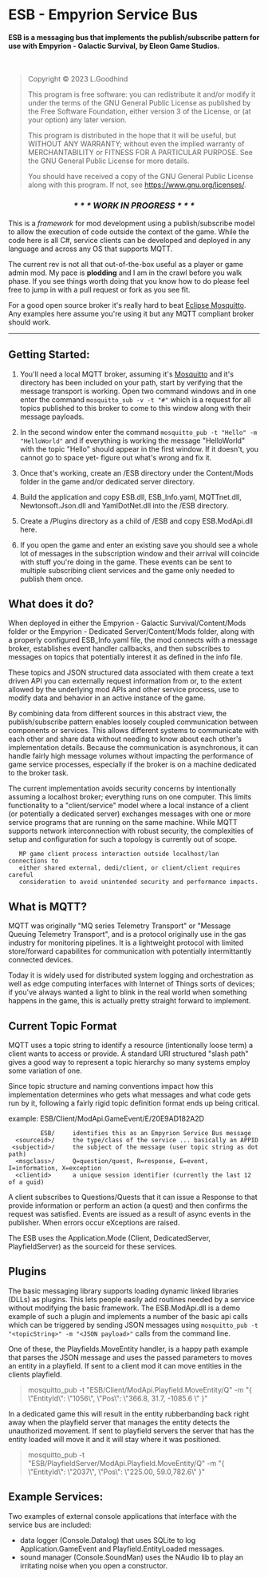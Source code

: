 # ESB - Empyrion Service Bus

#### ESB is a messaging bus that implements the publish/subscribe pattern for use with Empyrion - Galactic Survival, by Eleon Game Studios.
<br>

> Copyright &copy; 2023 L.Goodhind
>
> This program is free software: you can redistribute it and/or 
modify it under the terms of the GNU General Public License as published by
the Free Software Foundation, either version 3 of the License, or (at your 
option) any later version.
> 
> This program is distributed in the hope that it will be useful,
but WITHOUT ANY WARRANTY; without even the implied warranty of
MERCHANTABILITY or FITNESS FOR A PARTICULAR PURPOSE.  See the
GNU General Public License for more details.
>
> You should have received a copy of the GNU General Public License
along with this program.  If not, see <https://www.gnu.org/licenses/>.


### <p style="text-align: center;font-style: italic">* * * WORK IN PROGRESS * * *</p>

This is a *framework* for mod development using a publish/subscribe model to allow the 
execution of code outside the context of the game. While the code here is all C#, service clients
can be developed and deployed in any language and across any OS that supports MQTT.

The current rev is not all that out-of-the-box useful as a player or game admin mod. My pace 
is **plodding** and I am in the crawl before you walk phase. If you see things worth doing 
that you know how to do please feel free to jump in with a pull request or fork as you see fit.

For a good open source broker it's really hard to beat [Eclipse Mosquitto](https://mosquitto.org/). Any examples 
here assume you're using it but any MQTT compliant broker should work.

***
## Getting Started:

1. You'll need a local MQTT broker, assuming it's [Mosquitto](https://mosquitto.org/) and it's directory
has been included on your path, start by verifying that the message transport is working. Open two command 
windows and in one enter the command `mosquitto_sub -v -t "#"` which is a request for all topics published 
to this broker to come to this window along with their message payloads.

1. In the second window enter the command `mosquitto_pub -t "Hello" -m "HelloWorld"` and if
everything is working the message "HelloWorld" with the topic "Hello" should appear in the first window. 
If it doesn't, you cannot go to space yet- figure out what's wrong and fix it.

1. Once that's working, create an /ESB directory under the Content/Mods folder in the
game and/or dedicated server directory. 

1. Build the application and copy ESB.dll, ESB_Info.yaml, MQTTnet.dll, Newtonsoft.Json.dll and YamlDotNet.dll 
into the /ESB directory.

1. Create a /Plugins directory as a child of /ESB and copy ESB.ModApi.dll here.

1. If you open the game and enter an existing save you should see a whole lot of messages
in the subscription window and their arrival will coincide with stuff you're doing in
the game. These events can be sent to multiple subscribing client services and the game only 
needed to publish them once.

## What does it do?

When deployed in either the Empyrion - Galactic Survival/Content/Mods folder or the
Empyrion - Dedicated Server/Content/Mods folder, along with a properly configured ESB_Info.yaml
file, the mod connects with a message broker, establishes event handler callbacks, and then
subscribes to messages on topics that potentially interest it as defined in the info file. 

These topics and JSON structured data associated with them create a text driven API you can 
externally request information from or, to the extent allowed by the underlying mod APIs
and other service process, use to modify data and behavior in an active instance of the 
game. 

By combining data from different sources in this abstract view, the publish/subscribe
pattern enables loosely coupled communication between components or services. This allows 
different systems to communicate with each other and share data without needing to know 
about each other's implementation details. Because the communication is asynchronous, it 
can handle fairly high message volumes without impacting the performance of game service 
processes, especially if the broker is on a machine dedicated to the broker task.

The current implementation avoids security concerns by intentionally assuming a localhost 
broker; everything runs on one computer. This limits functionality to a "client/service"
model where a local instance of a client (or potentially a dedicated server) exchanges
messages with one or more service programs that are running on the same machine. While
MQTT supports network interconnection with robust security, the complexities of setup and
configuration for such a topology is currently out of scope.

       MP game client process interaction outside localhost/lan connections to 
       either shared external, dedi/client, or client/client requires careful 
       consideration to avoid unintended security and performance impacts.


## What is MQTT?

MQTT was originally "MQ series Telemetry Transport" or "Message Queuing Telemetry Transport", and is a protocol 
originally use in the gas industry for monitoring pipelines. It is a lightweight protocol with limited
store/forward capabilites for communication with potentially intermittantly connected devices.

Today it is widely used for distributed system logging and orchestration as well as edge computing interfaces with
Internet of Things sorts of devices; if you've always wanted a light to blink in the real world when
something happens in the game, this is actually pretty straight forward to implement.

## Current Topic Format

MQTT uses a topic string to identify a resource (intentionally loose term) a client wants to 
access or provide. A standard URI structured "slash path" gives a good way to represent a
topic hierarchy so many systems employ some variation of one.

Since topic structure and naming conventions impact how this implementation determines who 
gets what messages and what code gets run by it, following a fairly rigid topic definition 
format ends up being critical.

 example:    ESB/Client/ModApi.GameEvent/E/20E9AD182A2D

             ESB/     identifies this as an Empyrion Service Bus message
      <sourceid>/     the type/class of the service ... basically an APPID
     <subjectid>/     the subject of the message (user topic string as dot path)
      <msgclass>/     Q=question/quest, R=response, E=event, I=information, X=exception 
      <clientid>      a unique session identifier (currently the last 12 of a guid)

A client subscribes to Questions/Quests that it can issue a Response to that provide information
or perform an action (a quest) and then confirms the request was satisfied. Events are issued as a result of async
events in the publisher. When errors occur eXceptions are raised.

The ESB uses the Application.Mode (Client, DedicatedServer, PlayfieldServer) as the sourceid 
for these services.

## Plugins

The basic messaging library supports loading dynamic linked libraries (DLLs) as plugins. This lets people easily
add routines needed by a service without modifying the basic framework. The ESB.ModApi.dll is a demo example of such a plugin
and implements a number of the basic api calls which can be triggered by sending JSON messages 
using `mosquitto_pub -t "<topicString>" -m "<JSON payload>"` calls from the command line. 

One of these, the Playfields.MoveEntity handler, is a happy path example that parses
the JSON message and uses the passed parameters to moves an entity in a playfield. If sent to a client mod it can 
move entities in the clients playfield. 

> mosquitto_pub -t "ESB/Client/ModApi.Playfield.MoveEntity/Q" -m "{ \\"EntityId\\": \\"1056\\", \\"Pos\\": \\"366.8, 31.7, -1085.6 \\" }"

In a dedicated game this will result in the entity rubberbanding back right
away when the playfield server that manages the entity detects the unauthorized movement. If sent to playfield servers
the server that has the entity loaded will move it and it will stay where it was positioned.

> mosquitto_pub -t "ESB/PlayfieldServer/ModApi.Playfield.MoveEntity/Q" -m "{ \\"EntityId\\": \\"2037\\", \\"Pos\\": \\"225.00, 59.0,782.6\\" }"

## Example Services:

Two examples of external console applications that interface with the service bus are included:

- data logger (Console.Datalog) that uses SQLite to log Application.GameEvent and Playfield.EntityLoaded messages.
- sound manager (Console.SoundMan) uses the NAudio lib to play an irritating noise when you open a constructor.